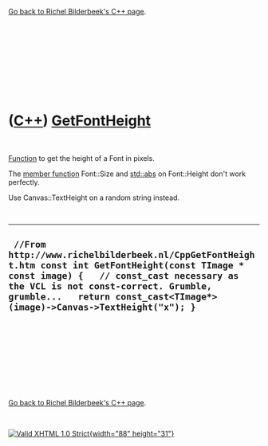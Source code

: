 

[Go back to Richel Bilderbeek's C++ page](Cpp.htm).

 

 

 

 

 

([C++](Cpp.htm)) [GetFontHeight](CppGetFontHeight.htm)
======================================================

 

[Function](CppFunction.htm) to get the height of a Font in pixels.

The [member function](CppMemberFunction.htm) Font::Size and
[std::abs](CppAbs.htm) on Font::Height don't work perfectly.

Use Canvas::TextHeight on a random string instead.

 

  --------------------------------------------------------------------------------------------------------------------------------------------------------------------------------------------------------------------------------------------------------------------
  ` //From http://www.richelbilderbeek.nl/CppGetFontHeight.htm const int GetFontHeight(const TImage * const image) {   // const_cast necessary as the VCL is not const-correct. Grumble, grumble...   return const_cast<TImage*>(image)->Canvas->TextHeight("x"); }`
  --------------------------------------------------------------------------------------------------------------------------------------------------------------------------------------------------------------------------------------------------------------------

 

 

 

 

 

[Go back to Richel Bilderbeek's C++ page](Cpp.htm).



 

[![Valid XHTML 1.0 Strict](valid-xhtml10.png){width="88"
height="31"}](http://validator.w3.org/check?uri=referer)

